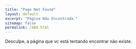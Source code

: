 ```yaml
---
title: "Page Not Found"
layout: default
excerpt: "Página Não Encontrada."
sitemap: false
permalink: /404.html
---
```


Desculpe, a página que vc está tentando encontrar não existe.


